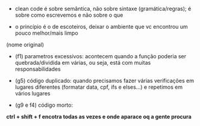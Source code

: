 - clean code é sobre semântica, não sobre sintaxe (gramática/regras); é sobre como escrevemos e não sobre o que 

- o princípio é o de escoteiros, deixar o ambiente que vc encontrou um pouco melhor/mais limpo

(nome original)
- (f1) parametros excessivos: acontecem quando a função poderia ser quebrada/dividida em várias, ou seja, está com muitas responsabilidades

- (g5) código duplicado: quando precisamos fazer várias verificações em lugares diferentes (formatar data, cpf, ifs e elses...) e repetimos em vários lugares

- (g9 e f4) código morto:

**ctrl + shift + f encotra todas as vezes e onde aparace oq a gente procura**